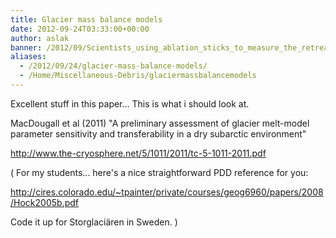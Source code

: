 ```yaml
---
title: Glacier mass balance models
date: 2012-09-24T03:33:00+00:00
author: aslak
banner: /2012/09/Scientists_using_ablation_sticks_to_measure_the_retreat_of_Sperry_Glacier_4428356758.jpg
aliases:
  - /2012/09/24/glacier-mass-balance-models/
  - /Home/Miscellaneous-Debris/glaciermassbalancemodels
---
```

Excellent stuff in this paper... This is what i should look at.
  
MacDougall et al (2011) "A preliminary assessment of glacier melt-model parameter sensitivity and transferability in a dry subarctic environment"
  
<http://www.the-cryosphere.net/5/1011/2011/tc-5-1011-2011.pdf>
  
( For my students... here's a nice straightforward PDD reference for you:
  
<http://cires.colorado.edu/~tpainter/private/courses/geog6960/papers/2008/Hock2005b.pdf>
  
Code it up for Storglaciären in Sweden. )
